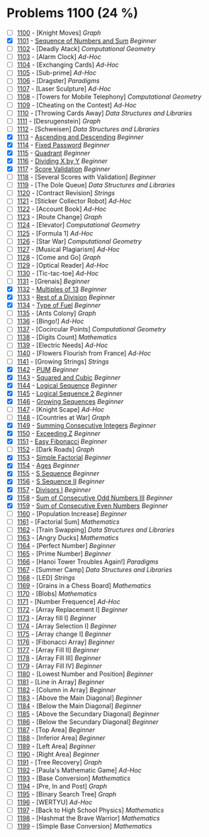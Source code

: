 # Problems 1100 (24 %)


- [ ] [1100](https://www.beecrowd.com.br/judge/en/problems/view/1100) - [Knight Moves] *Graph*
- [x] [1101](https://www.beecrowd.com.br/judge/en/problems/view/1101) - [Sequence of Numbers and Sum](https://github.com/Luc4sguilherme/beecrowd/blob/master/problems/[1100-1199]/1101/code.js) *Beginner*
- [ ] [1102](https://www.beecrowd.com.br/judge/en/problems/view/1102) - [Deadly Atack] *Computational Geometry*
- [ ] [1103](https://www.beecrowd.com.br/judge/en/problems/view/1103) - [Alarm Clock] *Ad-Hoc*
- [ ] [1104](https://www.beecrowd.com.br/judge/en/problems/view/1104) - [Exchanging Cards] *Ad-Hoc*
- [ ] [1105](https://www.beecrowd.com.br/judge/en/problems/view/1105) - [Sub-prime] *Ad-Hoc*
- [ ] [1106](https://www.beecrowd.com.br/judge/en/problems/view/1106) - [Dragster] *Paradigms*
- [ ] [1107](https://www.beecrowd.com.br/judge/en/problems/view/1107) - [Laser Sculpture] *Ad-Hoc*
- [ ] [1108](https://www.beecrowd.com.br/judge/en/problems/view/1108) - [Towers for Mobile Telephony] *Computational Geometry*
- [ ] [1109](https://www.beecrowd.com.br/judge/en/problems/view/1109) - [Cheating on the Contest] *Ad-Hoc*
- [ ] [1110](https://www.beecrowd.com.br/judge/en/problems/view/1110) - [Throwing Cards Away] *Data Structures and Libraries*
- [ ] [1111](https://www.beecrowd.com.br/judge/en/problems/view/1111) - [Desrugenstein] *Graph*
- [ ] [1112](https://www.beecrowd.com.br/judge/en/problems/view/1112) - [Schweisen] *Data Structures and Libraries*
- [x] [1113](https://www.beecrowd.com.br/judge/en/problems/view/1113) - [Ascending and Descending](https://github.com/Luc4sguilherme/beecrowd/blob/master/problems/[1100-1199]/1113/code.js) *Beginner*
- [x] [1114](https://www.beecrowd.com.br/judge/en/problems/view/1114) - [Fixed Password](https://github.com/Luc4sguilherme/beecrowd/blob/master/problems/[1100-1199]/1114/code.js) *Beginner*
- [x] [1115](https://www.beecrowd.com.br/judge/en/problems/view/1115) - [Quadrant](https://github.com/Luc4sguilherme/beecrowd/blob/master/problems/[1100-1199]/1115/code.js) *Beginner*
- [x] [1116](https://www.beecrowd.com.br/judge/en/problems/view/1116) - [Dividing X by Y](https://github.com/Luc4sguilherme/beecrowd/blob/master/problems/[1100-1199]/1116/code.js) *Beginner*
- [x] [1117](https://www.beecrowd.com.br/judge/en/problems/view/1117) - [Score Validation](https://github.com/Luc4sguilherme/beecrowd/blob/master/problems/[1100-1199]/1117/code.js) *Beginner*
- [ ] [1118](https://www.beecrowd.com.br/judge/en/problems/view/1118) - [Several Scores with Validation] *Beginner*
- [ ] [1119](https://www.beecrowd.com.br/judge/en/problems/view/1119) - [The Dole Queue] *Data Structures and Libraries*
- [ ] [1120](https://www.beecrowd.com.br/judge/en/problems/view/1120) - [Contract Revision] *Strings*
- [ ] [1121](https://www.beecrowd.com.br/judge/en/problems/view/1121) - [Sticker Collector Robot] *Ad-Hoc*
- [ ] [1122](https://www.beecrowd.com.br/judge/en/problems/view/1122) - [Account Book] *Ad-Hoc*
- [ ] [1123](https://www.beecrowd.com.br/judge/en/problems/view/1123) - [Route Change] *Graph*
- [ ] [1124](https://www.beecrowd.com.br/judge/en/problems/view/1124) - [Elevator] *Computational Geometry*
- [ ] [1125](https://www.beecrowd.com.br/judge/en/problems/view/1125) - [Formula 1] *Ad-Hoc*
- [ ] [1126](https://www.beecrowd.com.br/judge/en/problems/view/1126) - [Star War] *Computational Geometry*
- [ ] [1127](https://www.beecrowd.com.br/judge/en/problems/view/1127) - [Musical Plagiarism] *Ad-Hoc*
- [ ] [1128](https://www.beecrowd.com.br/judge/en/problems/view/1128) - [Come and Go] *Graph*
- [ ] [1129](https://www.beecrowd.com.br/judge/en/problems/view/1129) - [Optical Reader] *Ad-Hoc*
- [ ] [1130](https://www.beecrowd.com.br/judge/en/problems/view/1130) - [Tic-tac-toe] *Ad-Hoc*
- [ ] [1131](https://www.beecrowd.com.br/judge/en/problems/view/1131) - [Grenais] *Beginner*
- [x] [1132](https://www.beecrowd.com.br/judge/en/problems/view/1132) - [Multiples of 13](https://github.com/Luc4sguilherme/beecrowd/blob/master/problems/[1100-1199]/1132/code.js) *Beginner*
- [x] [1133](https://www.beecrowd.com.br/judge/en/problems/view/1133) - [Rest of a Division](https://github.com/Luc4sguilherme/beecrowd/blob/master/problems/[1100-1199]/1133/code.js) *Beginner*
- [x] [1134](https://www.beecrowd.com.br/judge/en/problems/view/1134) - [Type of Fuel](https://github.com/Luc4sguilherme/beecrowd/blob/master/problems/[1100-1199]/1134/code.js) *Beginner*
- [ ] [1135](https://www.beecrowd.com.br/judge/en/problems/view/1135) - [Ants Colony] *Graph*
- [ ] [1136](https://www.beecrowd.com.br/judge/en/problems/view/1136) - [Bingo!] *Ad-Hoc*
- [ ] [1137](https://www.beecrowd.com.br/judge/en/problems/view/1137) - [Cocircular Points] *Computational Geometry*
- [ ] [1138](https://www.beecrowd.com.br/judge/en/problems/view/1138) - [Digits Count] *Mathematics*
- [ ] [1139](https://www.beecrowd.com.br/judge/en/problems/view/1139) - [Electric Needs] *Ad-Hoc*
- [ ] [1140](https://www.beecrowd.com.br/judge/en/problems/view/1140) - [Flowers Flourish from France] *Ad-Hoc*
- [ ] [1141](https://www.beecrowd.com.br/judge/en/problems/view/1141) - [Growing Strings] *Strings*
- [x] [1142](https://www.beecrowd.com.br/judge/en/problems/view/1142) - [PUM](https://github.com/Luc4sguilherme/beecrowd/blob/master/problems/[1100-1199]/1142/code.js) *Beginner*
- [x] [1143](https://www.beecrowd.com.br/judge/en/problems/view/1143) - [Squared and Cubic](https://github.com/Luc4sguilherme/beecrowd/blob/master/problems/[1100-1199]/1143/code.js) *Beginner*
- [x] [1144](https://www.beecrowd.com.br/judge/en/problems/view/1144) - [Logical Sequence](https://github.com/Luc4sguilherme/beecrowd/blob/master/problems/[1100-1199]/1144/code.js) *Beginner*
- [x] [1145](https://www.beecrowd.com.br/judge/en/problems/view/1145) - [Logical Sequence 2](https://github.com/Luc4sguilherme/beecrowd/blob/master/problems/[1100-1199]/1145/code.js) *Beginner*
- [x] [1146](https://www.beecrowd.com.br/judge/en/problems/view/1146) - [Growing Sequences](https://github.com/Luc4sguilherme/beecrowd/blob/master/problems/[1100-1199]/1146/code.js) *Beginner*
- [ ] [1147](https://www.beecrowd.com.br/judge/en/problems/view/1147) - [Knight Scape] *Ad-Hoc*
- [ ] [1148](https://www.beecrowd.com.br/judge/en/problems/view/1148) - [Countries at War] *Graph*
- [x] [1149](https://www.beecrowd.com.br/judge/en/problems/view/1149) - [Summing Consecutive Integers](https://github.com/Luc4sguilherme/beecrowd/blob/master/problems/[1100-1199]/1149/code.js) *Beginner*
- [x] [1150](https://www.beecrowd.com.br/judge/en/problems/view/1150) - [Exceeding Z](https://github.com/Luc4sguilherme/beecrowd/blob/master/problems/[1100-1199]/1150/code.js) *Beginner*
- [x] [1151](https://www.beecrowd.com.br/judge/en/problems/view/1151) - [Easy Fibonacci](https://github.com/Luc4sguilherme/beecrowd/blob/master/problems/[1100-1199]/1151/code.js) *Beginner*
- [ ] [1152](https://www.beecrowd.com.br/judge/en/problems/view/1152) - [Dark Roads] *Graph*
- [x] [1153](https://www.beecrowd.com.br/judge/en/problems/view/1153) - [Simple Factorial](https://github.com/Luc4sguilherme/beecrowd/blob/master/problems/[1100-1199]/1153/code.js) *Beginner*
- [x] [1154](https://www.beecrowd.com.br/judge/en/problems/view/1154) - [Ages](https://github.com/Luc4sguilherme/beecrowd/blob/master/problems/[1100-1199]/1154/code.js) *Beginner*
- [x] [1155](https://www.beecrowd.com.br/judge/en/problems/view/1155) - [S Sequence](https://github.com/Luc4sguilherme/beecrowd/blob/master/problems/[1100-1199]/1155/code.js) *Beginner*
- [x] [1156](https://www.beecrowd.com.br/judge/en/problems/view/1156) - [S Sequence II](https://github.com/Luc4sguilherme/beecrowd/blob/master/problems/[1100-1199]/1156/code.js) *Beginner*
- [x] [1157](https://www.beecrowd.com.br/judge/en/problems/view/1157) - [Divisors I](https://github.com/Luc4sguilherme/beecrowd/blob/master/problems/[1100-1199]/1157/code.js) *Beginner*
- [x] [1158](https://www.beecrowd.com.br/judge/en/problems/view/1158) - [Sum of Consecutive Odd Numbers III](https://github.com/Luc4sguilherme/beecrowd/blob/master/problems/[1100-1199]/1158/code.js) *Beginner*
- [x] [1159](https://www.beecrowd.com.br/judge/en/problems/view/1159) - [Sum of Consecutive Even Numbers](https://github.com/Luc4sguilherme/beecrowd/blob/master/problems/[1100-1199]/1159/code.js) *Beginner*
- [ ] [1160](https://www.beecrowd.com.br/judge/en/problems/view/1160) - [Population Increase] *Beginner*
- [ ] [1161](https://www.beecrowd.com.br/judge/en/problems/view/1161) - [Factorial Sum] *Mathematics*
- [ ] [1162](https://www.beecrowd.com.br/judge/en/problems/view/1162) - [Train Swapping] *Data Structures and Libraries*
- [ ] [1163](https://www.beecrowd.com.br/judge/en/problems/view/1163) - [Angry Ducks] *Mathematics*
- [ ] [1164](https://www.beecrowd.com.br/judge/en/problems/view/1164) - [Perfect Number] *Beginner*
- [ ] [1165](https://www.beecrowd.com.br/judge/en/problems/view/1165) - [Prime Number] *Beginner*
- [ ] [1166](https://www.beecrowd.com.br/judge/en/problems/view/1166) - [Hanoi Tower Troubles Again!] *Paradigms*
- [ ] [1167](https://www.beecrowd.com.br/judge/en/problems/view/1167) - [Summer Camp] *Data Structures and Libraries*
- [ ] [1168](https://www.beecrowd.com.br/judge/en/problems/view/1168) - [LED] *Strings*
- [ ] [1169](https://www.beecrowd.com.br/judge/en/problems/view/1169) - [Grains in a Chess Board] *Mathematics*
- [ ] [1170](https://www.beecrowd.com.br/judge/en/problems/view/1170) - [Blobs] *Mathematics*
- [ ] [1171](https://www.beecrowd.com.br/judge/en/problems/view/1171) - [Number Frequence] *Ad-Hoc*
- [ ] [1172](https://www.beecrowd.com.br/judge/en/problems/view/1172) - [Array Replacement I] *Beginner*
- [ ] [1173](https://www.beecrowd.com.br/judge/en/problems/view/1173) - [Array fill I] *Beginner*
- [ ] [1174](https://www.beecrowd.com.br/judge/en/problems/view/1174) - [Array Selection I] *Beginner*
- [ ] [1175](https://www.beecrowd.com.br/judge/en/problems/view/1175) - [Array change I] *Beginner*
- [ ] [1176](https://www.beecrowd.com.br/judge/en/problems/view/1176) - [Fibonacci Array] *Beginner*
- [ ] [1177](https://www.beecrowd.com.br/judge/en/problems/view/1177) - [Array Fill II] *Beginner*
- [ ] [1178](https://www.beecrowd.com.br/judge/en/problems/view/1178) - [Array Fill III] *Beginner*
- [ ] [1179](https://www.beecrowd.com.br/judge/en/problems/view/1179) - [Array Fill IV] *Beginner*
- [ ] [1180](https://www.beecrowd.com.br/judge/en/problems/view/1180) - [Lowest Number and Position] *Beginner*
- [ ] [1181](https://www.beecrowd.com.br/judge/en/problems/view/1181) - [Line in Array] *Beginner*
- [ ] [1182](https://www.beecrowd.com.br/judge/en/problems/view/1182) - [Column in Array] *Beginner*
- [ ] [1183](https://www.beecrowd.com.br/judge/en/problems/view/1183) - [Above the Main Diagonal] *Beginner*
- [ ] [1184](https://www.beecrowd.com.br/judge/en/problems/view/1184) - [Below the Main Diagonal] *Beginner*
- [ ] [1185](https://www.beecrowd.com.br/judge/en/problems/view/1185) - [Above the Secundary Diagonal] *Beginner*
- [ ] [1186](https://www.beecrowd.com.br/judge/en/problems/view/1186) - [Below the Secundary Diagonal] *Beginner*
- [ ] [1187](https://www.beecrowd.com.br/judge/en/problems/view/1187) - [Top Area] *Beginner*
- [ ] [1188](https://www.beecrowd.com.br/judge/en/problems/view/1188) - [Inferior Area] *Beginner*
- [ ] [1189](https://www.beecrowd.com.br/judge/en/problems/view/1189) - [Left Area] *Beginner*
- [ ] [1190](https://www.beecrowd.com.br/judge/en/problems/view/1190) - [Right Area] *Beginner*
- [ ] [1191](https://www.beecrowd.com.br/judge/en/problems/view/1191) - [Tree Recovery] *Graph*
- [ ] [1192](https://www.beecrowd.com.br/judge/en/problems/view/1192) - [Paula's Mathematic Game] *Ad-Hoc*
- [ ] [1193](https://www.beecrowd.com.br/judge/en/problems/view/1193) - [Base Conversion] *Mathematics*
- [ ] [1194](https://www.beecrowd.com.br/judge/en/problems/view/1194) - [Pre, In and Post] *Graph*
- [ ] [1195](https://www.beecrowd.com.br/judge/en/problems/view/1195) - [Binary Search Tree] *Graph*
- [ ] [1196](https://www.beecrowd.com.br/judge/en/problems/view/1196) - [WERTYU] *Ad-Hoc*
- [ ] [1197](https://www.beecrowd.com.br/judge/en/problems/view/1197) - [Back to High School Physics] *Mathematics*
- [ ] [1198](https://www.beecrowd.com.br/judge/en/problems/view/1198) - [Hashmat the Brave Warrior] *Mathematics*
- [ ] [1199](https://www.beecrowd.com.br/judge/en/problems/view/1199) - [Simple Base Conversion] *Mathematics*